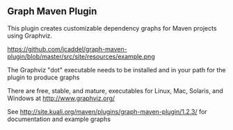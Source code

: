Graph Maven Plugin
-------

This plugin creates customizable dependency graphs for Maven projects using Graphviz.

https://github.com/jcaddel/graph-maven-plugin/blob/master/src/site/resources/example.png  

The Graphviz "dot" executable needs to be installed and in your path for the plugin to produce graphs

There are free, stable, and mature, executables for Linux, Mac, Solaris, and Windows at http://www.graphviz.org/

See http://site.kuali.org/maven/plugins/graph-maven-plugin/1.2.3/ for documentation and example graphs